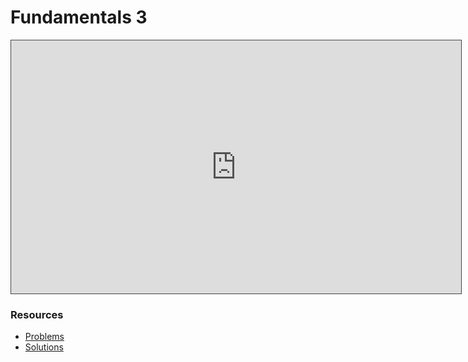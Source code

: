 # Fundamentals 3

<iframe src="https://adaacademy.hosted.panopto.com/Panopto/Pages/Embed.aspx?id=8e02aa84-ff5f-45e1-8629-ae62018a1d1e&autoplay=false&offerviewer=true&showtitle=true&showbrand=true&captions=true&interactivity=all" height="405" width="720" style="border: 1px solid #464646;" allowfullscreen allow="autoplay"></iframe>

### Resources

* [Problems](https://docs.google.com/presentation/d/1FwBvgET14Mjd4RVCuj_4HVt3c8kDYDnzrPaeoKzGEa0/edit?usp=sharing)
* [Solutions](https://docs.google.com/presentation/d/1Ls7UNvgrE9qBWqUJnZuW3GDrIzbX_XYWIQPDvxCGTeo/edit?usp=sharing)